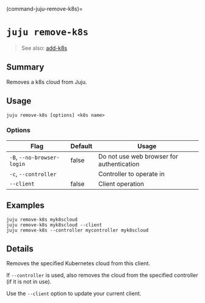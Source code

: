 (command-juju-remove-k8s)=
# `juju remove-k8s`
> See also: [add-k8s](#add-k8s)

## Summary
Removes a k8s cloud from Juju.

## Usage
```juju remove-k8s [options] <k8s name>```

### Options
| Flag | Default | Usage |
| --- | --- | --- |
| `-B`, `--no-browser-login` | false | Do not use web browser for authentication |
| `-c`, `--controller` |  | Controller to operate in |
| `--client` | false | Client operation |

## Examples

    juju remove-k8s myk8scloud
    juju remove-k8s myk8scloud --client
    juju remove-k8s --controller mycontroller myk8scloud


## Details

Removes the specified Kubernetes cloud from this client.

If `--controller` is used, also removes the cloud
from the specified controller (if it is not in use).

Use the `--client` option to update your current client.